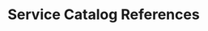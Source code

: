 # Service Catalog References


<!-- ##DOCS-SOURCER-START
{"sourcePlugin":"Local File Copier","hash":"ab352663c2d83adfeeb759e92e8e7019"}
##DOCS-SOURCER-END -->
